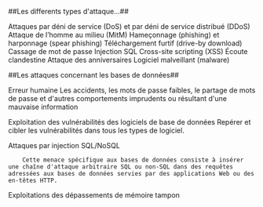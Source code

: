 ##Les differents types d'attaque...##



  Attaques par déni de service (DoS) et par déni de service distribué (DDoS)
  Attaque de l’homme au milieu (MitM)
  Hameçonnage (phishing) et harponnage (spear phishing)
  Téléchargement furtif (drive-by download)
  Cassage de mot de passe
  Injection SQL
  Cross-site scripting (XSS)
  Écoute clandestine
  Attaque des anniversaires
  Logiciel malveillant (malware)


##Les attaques concernant les bases de données##
   
   Erreur humaine
        Les accidents, les mots de passe faibles, le partage de mots de passe et d'autres comportements imprudents ou résultant d'une mauvaise information 

   Exploitation des vulnérabilités des logiciels de base de données
        Repérer et cibler les vulnérabilités dans tous les types de logiciel.

   Attaques par injection SQL/NoSQL

        Cette menace spécifique aux bases de données consiste à insérer une chaîne d'attaque arbitraire SQL ou non-SQL dans des requêtes adressées aux bases de données servies par des applications Web ou des en-têtes HTTP.

   Exploitations des dépassements de mémoire tampon